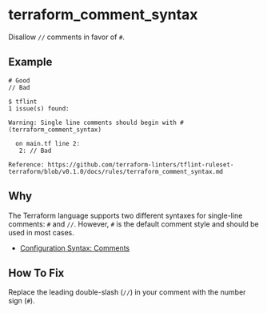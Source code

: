 # terraform_comment_syntax

Disallow `//` comments in favor of `#`.

## Example

```hcl
# Good
// Bad
```

```
$ tflint
1 issue(s) found:

Warning: Single line comments should begin with # (terraform_comment_syntax)

  on main.tf line 2:
   2: // Bad

Reference: https://github.com/terraform-linters/tflint-ruleset-terraform/blob/v0.1.0/docs/rules/terraform_comment_syntax.md
```

## Why

The Terraform language supports two different syntaxes for single-line comments: `#` and `//`. However, `#` is the default comment style and should be used in most cases.

* [Configuration Syntax: Comments](https://developer.hashicorp.com/terraform/language/syntax/configuration#comments)

## How To Fix

Replace the leading double-slash (`//`) in your comment with the number sign (`#`).
